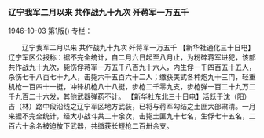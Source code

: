 ### 辽宁我军二月以来  共作战九十九次  歼蒋军一万五千

1946-10-03
第1版()
专栏：

　　辽宁我军二月以来
    共作战九十九次
    歼蒋军一万五千
    【新华社通化三十日电】辽宁军区公报称：据不完全统计，自二月六日起至八月止，为粉碎蒋军进犯，该部共作战九十九次，毙伤俘蒋军一万五千八百九十六人，内生俘一千四百五十五人，杀伤七千八百七十九人，击毙六千五百六十二人；缴获美式各种炮九十三门，轻重机枪一百四十一挺，冲锋机枪八十八挺，步枪二千零九支，步枪弹一百二十九万二千九百二十六发，其他武器弹药不计。
    【新华社东北三十日电】活跃于沈（阳）吉（林）路中段沿线之辽宁军区地方武装，已将与蒋军勾结之土匪大部肃清。一月来据不完全统计，经大小战斗共二十余次，击毙土匪九十七名，生俘七十五名，二百六十余名被迫放下武器，共缴获长短枪二百卅余支。

